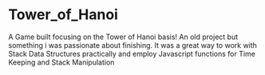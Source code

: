 # Tower_of_Hanoi
A Game built focusing on the Tower of Hanoi basis! An old project but something i was passionate about finishing. It was a great way to work with Stack Data Structures practically and employ Javascript functions for Time Keeping and Stack Manipulation
